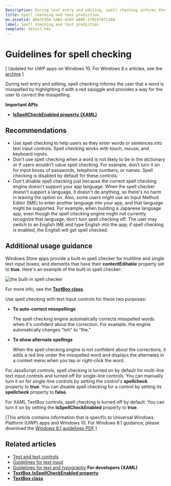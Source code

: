 ```yaml
---
Description: During text entry and editing, spell checking informs the user that a word is misspelled by highlighting it with a red squiggle and providing a way for the user to correct the misspelling.
title: Spell checking and text prediction
ms.assetid: B867C956-5AB2-4207-A8DE-179CE7871180
label: Spell checking and text prediction
template: detail.hbs
---
```


# Guidelines for spell checking

\[ Updated for UWP apps on Windows 10. For Windows 8.x articles, see the [archive](http://go.microsoft.com/fwlink/p/?linkid=619132) \]

During text entry and editing, spell checking informs the user that a word is misspelled by highlighting it with a red squiggle and provides a way for the user to correct the misspelling.

**Important APIs**

-   [**IsSpellCheckEnabled property (XAML)**](https://msdn.microsoft.com/library/windows/apps/br209688)


## <span id="checklist_section"></span><span id="CHECKLIST_SECTION"></span>Recommendations


-   Use spell checking to help users as they enter words or sentences into text input controls. Spell checking works with touch, mouse, and keyboard inputs.
-   Don't use spell checking when a word is not likely to be in the dictionary or if users wouldn't value spell checking. For example, don't turn it on for input boxes of passwords, telephone numbers, or names. Spell checking is disabled by default for these controls.
-   Don't disable spell checking just because the current spell checking engine doesn't support your app language. When the spell checker doesn't support a language, it doesn't do anything, so there's no harm in leaving the option on. Also, some users might use an Input Method Editor (IME) to enter another language into your app, and that language might be supported. For example, when building a Japanese language app, even though the spell checking engine might not currently recognize that language, don't turn spell checking off. The user may switch to an English IME and type English into the app; if spell checking is enabled, the English will get spell checked.

## <span id="Additional_usage_guidance"></span><span id="additional_usage_guidance"></span><span id="ADDITIONAL_USAGE_GUIDANCE"></span>Additional usage guidance


Windows Store apps provide a built-in spell checker for multiline and single text input boxes, and elements that have their **contentEditable** property set to **true**. Here's an example of the built-in spell checker:

![the built-in spell checker](images/spellchecking.png)

For more info, see the [**TextBox class**](https://msdn.microsoft.com/library/windows/apps/br209683).

Use spell checking with text input controls for these two purposes:

-   **To auto-correct misspellings**

    The spell checking engine automatically corrects misspelled words when it's confident about the correction. For example, the engine automatically changes "teh" to "the."

-   **To show alternate spellings**

    When the spell checking engine is not confident about the corrections, it adds a red line under the misspelled word and displays the alternates in a context menu when you tap or right-click the word.

For JavaScript controls, spell checking is turned on by default for multi-line text input controls and turned off for single-line controls. You can manually turn it on for single-line controls by setting the control's **spellcheck** property to **true**. You can disable spell checking for a control by setting its **spellcheck** property to **false**.

For XAML TextBox controls, spell checking is turned off by default. You can turn it on by setting the **IsSpellCheckEnabled** property to **true**.

\[This article contains information that is specific to Universal Windows Platform (UWP) apps and Windows 10. For Windows 8.1 guidance, please download the [Windows 8.1 guidelines PDF](https://go.microsoft.com/fwlink/p/?linkid=258743).\]

## <span id="related_topics"></span>Related articles

* [Text and text controls](text-controls.md)
* [Guidelines for text input](https://msdn.microsoft.com/library/windows/apps/hh750315)
* [Guidelines for text and typography](https://msdn.microsoft.com/library/windows/apps/hh700394)
**For developers (XAML)**
* [**TextBox.IsSpellCheckEnabled property**](https://msdn.microsoft.com/library/windows/apps/br209688)
* [**TextBox class**](https://msdn.microsoft.com/library/windows/apps/br209683)

 






<!--HONumber=Mar16_HO2-->


